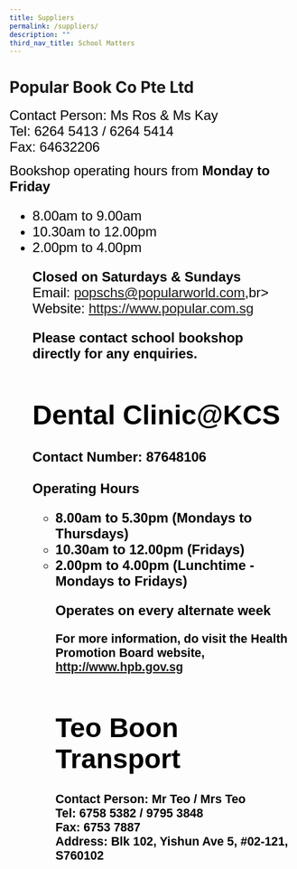```yaml
---
title: Suppliers
permalink: /suppliers/
description: ""
third_nav_title: School Matters
---
```

# Popular Book Co Pte Ltd
<span style="font-size:18.0pt;font-family:Arial;color:black">Contact Person: Ms Ros & Ms Kay<b></b><br>
<span style="font-size:18.0pt;font-family:Arial;color:black">Tel: 6264 5413 / 6264 5414<b></b><br>
<span style="font-size:18.0pt;font-family:Arial;color:black">Fax: 64632206<b></b><br>
	

<span style="font-size:18.0pt;font-family:Arial;color:black">Bookshop operating hours from <b>Monday to Friday</b><br>

<span style="font-size:18.0pt;font-family:Arial;color:black">
<ul>
	<li>8.00am to 9.00am</li>
	<li>10.30am to 12.00pm</li>
	<li>2.00pm to 4.00pm</li>
</span>

<span style="font-size:18.0pt;font-family:Arial;color:black"><b>Closed on Saturdays & Sundays</b>
<span style="font-size:18.0pt;font-family:Arial;color:black"><br>
Email: <a href = "mailto: popschs@popularworld.com">popschs@popularworld.com</a>,br>
<span style="font-size:18.0pt;font-family:Arial;color:black"><br>
Website: <a href = "https://www.popular.com.sg" target="_blank">https://www.popular.com.sg</a>

<span style="font-size:18.0pt;font-family:Arial;color:black"><b>Please contact school bookshop directly for any enquiries.<b>
	
# Dental Clinic@KCS
<span style="font-size:18.0pt;font-family:Arial;color:black"><b>Contact Number: 87648106</b><br>
<span style="font-size:18.0pt;font-family:Arial;color:black"><br>Operating Hours
<span style="font-size:16.0pt;font-family:Arial;color:black"><br>
<ul>
	<li>8.00am to 5.30pm (Mondays to Thursdays)</li>
	<li>10.30am to 12.00pm (Fridays)</li>
	<li>2.00pm to 4.00pm (Lunchtime - Mondays to Fridays)</li>
</span>

<span style="font-size:18.0pt;font-family:Arial;color:black"><b>Operates on every alternate week</b></span>	

<span style="font-size:16.0pt;font-family:Arial;color:black">For more information, do visit the Health Promotion Board website, http://www.hpb.gov.sg</span>
	
# Teo Boon Transport
<span style="font-size:16.0pt;font-family:Arial;color:black">Contact Person: Mr Teo / Mrs Teo<br>
<span style="font-size:16.0pt;font-family:Arial;color:black">Tel: 6758 5382 / 9795 3848<br>
<span style="font-size:16.0pt;font-family:Arial;color:black">Fax: 6753 7887<br>
<span style="font-size:16.0pt;font-family:Arial;color:black">Address: Blk 102, Yishun Ave 5, #02-121, S760102<br>
